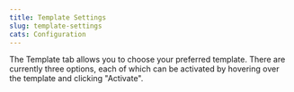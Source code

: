 ```yaml
---
title: Template Settings
slug: template-settings
cats: Configuration
---
```


<p>The Template tab allows you to choose your preferred template. There are currently three options, each of which can be activated by hovering over the template and clicking &quot;Activate&quot;.</p>
<p><img src="https://www.checkoutwc.com/wp-content/uploads/2018/11/Screenshot-2018-11-01-10.21.20.png" alt="" /></p>
